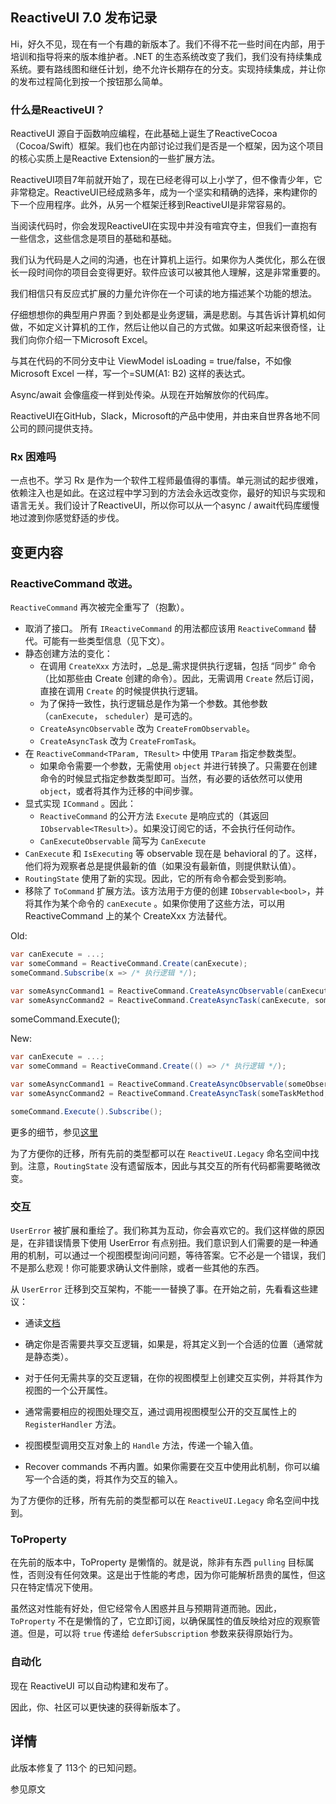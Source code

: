 ## ReactiveUI 7.0 发布记录

Hi，好久不见，现在有一个有趣的新版本了。我们不得不花一些时间在内部，用于培训和指导将来的版本维护者。.NET 的生态系统改变了我们，我们没有持续集成系统。要有路线图和继任计划，绝不允许长期存在的分支。实现持续集成，并让你的发布过程简化到按一个按钮那么简单。

### 什么是ReactiveUI？
ReactiveUI 源自于函数响应编程，在此基础上诞生了ReactiveCocoa（Cocoa/Swift）框架。我们也在内部讨论过我们是否是一个框架，因为这个项目的核心实质上是Reactive Extension的一些扩展方法。

ReactiveUI项目7年前就开始了，现在已经老得可以上小学了，但不像青少年，它非常稳定。ReactiveUI已经成熟多年，成为一个坚实和精确的选择，来构建你的下一个应用程序。此外，从另一个框架迁移到ReactiveUI是非常容易的。

当阅读代码时，你会发现ReactiveUI在实现中并没有喧宾夺主，但我们一直抱有一些信念，这些信念是项目的基础和基础。

我们认为代码是人之间的沟通，也在计算机上运行。如果你为人类优化，那么在很长一段时间你的项目会变得更好。软件应该可以被其他人理解，这是非常重要的。

我们相信只有反应式扩展的力量允许你在一个可读的地方描述某个功能的想法。

仔细想想你的典型用户界面？到处都是业务逻辑，满是悲剧。与其告诉计算机如何做，不如定义计算机的工作，然后让他以自己的方式做。如果这听起来很奇怪，让我们向你介绍一下Microsoft Excel。

与其在代码的不同分支中让 ViewModel isLoading = true/false，不如像Microsoft Excel 一样，写一个=SUM(A1: B2) 这样的表达式。

Async/await 会像瘟疫一样到处传染。从现在开始解放你的代码库。

ReactiveUI在GitHub，Slack，Microsoft的产品中使用，并由来自世界各地不同公司的顾问提供支持。

### Rx 困难吗

一点也不。学习 Rx 是作为一个软件工程师最值得的事情。单元测试的起步很难，依赖注入也是如此。在这过程中学习到的方法会永远改变你，最好的知识与实现和语言无关。我们设计了ReactiveUI，所以你可以从一个async / await代码库缓慢地过渡到你感觉舒适的步伐。

## 变更内容

### ReactiveCommand 改进。

`ReactiveCommand` 再次被完全重写了（抱歉）。

* 取消了接口。 所有 `IReactiveCommand` 的用法都应该用 `ReactiveCommand` 替代。可能有一些类型信息（见下文）。
* 静态创建方法的变化：
	* 在调用 `CreateXxx` 方法时，_总是_需求提供执行逻辑，包括 “同步” 命令（比如那些由 Create 创建的命令）。因此，无需调用 `Create` 然后订阅，直接在调用 `Create` 的时候提供执行逻辑。   
    * 为了保持一致性，执行逻辑总是作为第一个参数。其他参数（`canExecute`， `scheduler`）是可选的。
	* `CreateAsyncObservable` 改为 `CreateFromObservable`。
	* `CreateAsyncTask` 改为 `CreateFromTask`。
* 在 `ReactiveCommand<TParam, TResult>` 中使用 `TParam` 指定参数类型。
	* 如果命令需要一个参数，无需使用 `object` 并进行转换了。只需要在创建命令的时候显式指定参数类型即可。当然，有必要的话依然可以使用 `object`，或者将其作为迁移的中间步骤。
* 显式实现 `ICommand` 。因此：
	* `ReactiveCommand` 的公开方法 `Execute` 是响应式的（其返回 `IObservable<TResult>`）。如果没订阅它的话，不会执行任何动作。
    * `CanExecuteObservable` 简写为 `CanExecute`
* `CanExecute` 和 `IsExecuting` 等 observable 现在是 behavioral 的了。这样，他们将为观察者总是提供最新的值（如果没有最新值，则提供默认值）。
* `RoutingState` 使用了新的实现。因此，它的所有命令都会受到影响。
* 移除了 `ToCommand` 扩展方法。该方法用于方便的创建 `IObservable<bool>`，并将其作为某个命令的 `canExecute` 。如果你使用了这些方法，可以用 ReactiveCommand 上的某个 CreateXxx 方法替代。

Old:

```cs
var canExecute = ...;
var someCommand = ReactiveCommand.Create(canExecute);
someCommand.Subscribe(x => /* 执行逻辑 */);

var someAsyncCommand1 = ReactiveCommand.CreateAsyncObservable(canExecute, someObservableMethod);
var someAsyncCommand2 = ReactiveCommand.CreateAsyncTask(canExecute, someTaskMethod);
```
someCommand.Execute();

New:

```cs
var canExecute = ...;
var someCommand = ReactiveCommand.Create(() => /* 执行逻辑 */);

var someAsyncCommand1 = ReactiveCommand.CreateAsyncObservable(someObservableMethod, canExecute);
var someAsyncCommand2 = ReactiveCommand.CreateAsyncTask(someTaskMethod, canExecute);

someCommand.Execute().Subscribe();
```

更多的细节，参见[这里](https://docs.reactiveui.net/en/user-guide/commands/index.html)

为了方便你的迁移，所有先前的类型都可以在 `ReactiveUI.Legacy` 命名空间中找到。注意，`RoutingState` 没有遗留版本，因此与其交互的所有代码都需要略微改变。

### 交互

`UserError` 被扩展和重绘了。我们称其为互动，你会喜欢它的。我们这样做的原因是，在非错误情景下使用 UserError 有点别扭。我们意识到人们需要的是一种通用的机制，可以通过一个视图模型询问问题，等待答案。它不必是一个错误，我们不是那么悲观！你可能要求确认文件删除，或者一些其他的东西。

从 `UserError` 迁移到交互架构，不能一一替换了事。在开始之前，先看看这些建议：

* 通读[文档](http://docs.reactiveui.net/en/user-guide/interactions/index.html)

* 确定你是否需要共享交互逻辑，如果是，将其定义到一个合适的位置（通常就是静态类）。

* 对于任何无需共享的交互逻辑，在你的视图模型上创建交互实例，并将其作为视图的一个公开属性。

* 通常需要相应的视图处理交互，通过调用视图模型公开的交互属性上的 `RegisterHandler` 方法。

* 视图模型调用交互对象上的 `Handle` 方法，传递一个输入值。

* Recover commands 不再内置。如果你需要在交互中使用此机制，你可以编写一个合适的类，将其作为交互的输入。 

为了方便你的迁移，所有先前的类型都可以在 `ReactiveUI.Legacy` 命名空间中找到。

### ToProperty

在先前的版本中，ToProperty 是懒惰的。就是说，除非有东西 `pulling` 目标属性，否则没有任何效果。这是出于性能的考虑，因为你可能解析昂贵的属性，但这只在特定情况下使用。

虽然这对性能有好处，但它经常令人困惑并且与预期背道而驰。因此，`ToProperty` 不在是懒惰的了，它立即订阅，以确保属性的值反映给对应的观察管道。但是，可以将 `true` 传递给 `deferSubscription` 参数来获得原始行为。

### 自动化

现在 ReactiveUI 可以自动构建和发布了。

因此，你、社区可以更快速的获得新版本了。

## 详情

此版本修复了 113个 的已知问题。

参见原文

